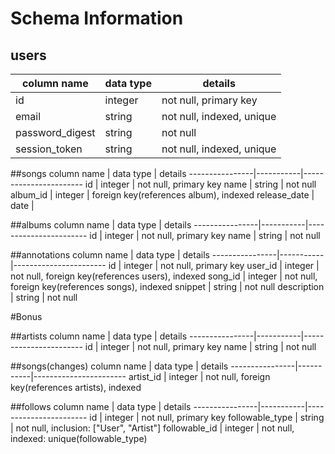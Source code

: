# Schema Information

## users
column name     | data type | details
----------------|-----------|-----------------------
id              | integer   | not null, primary key
email           | string    | not null, indexed, unique
password_digest | string    | not null
session_token   | string    | not null, indexed, unique

##songs
column name     | data type | details
----------------|-----------|-----------------------
id              | integer   | not null, primary key
name            | string    | not null
album_id        | integer   | foreign key(references album), indexed
release_date    | date      |

##albums
column name     | data type | details
----------------|-----------|-----------------------
id              | integer   | not null, primary key
name            | string    | not null

##annotations
column name     | data type | details
----------------|-----------|-----------------------
id              | integer   | not null, primary key
user_id         | integer   | not null, foreign key(references users), indexed
song_id         | integer   | not null, foreign key(references songs), indexed
snippet         | string    | not null
description     | string    | not null

#Bonus

##artists
column name     | data type | details
----------------|-----------|-----------------------
id              | integer   | not null, primary key
name            | string    | not null

##songs(changes)
column name     | data type | details
----------------|-----------|-----------------------
artist_id       | integer   | not null, foreign key(references artists), indexed

##follows
column name     | data type | details
----------------|-----------|-----------------------
id              | integer   | not null, primary key
followable_type | string    | not null, inclusion: ["User", "Artist"]
followable_id   | integer   | not null, indexed: unique(followable_type)
